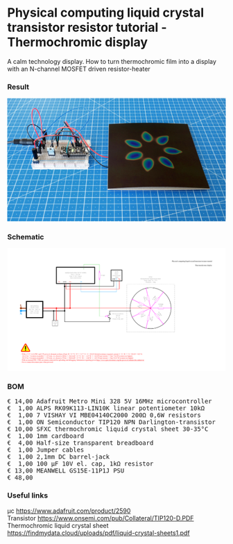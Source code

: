 # Physical computing liquid crystal transistor resistor tutorial - Thermochromic display

A calm technology display. How to turn thermochromic film into a display with an N-channel MOSFET driven resistor-heater

### Result

![](Assets/10a%20result.jpg)

### Schematic

![](Assets/10a%20schematic.png)

### BOM

<pre>
€ 14,00 Adafruit Metro Mini 328 5V 16MHz microcontroller
€  1,00 ALPS RK09K113-LIN10K linear potentiometer 10kΩ
€  1,00 7 VISHAY VI MBE04140C2000 200Ω 0,6W resistors
€  1,00 ON Semiconductor TIP120 NPN Darlington-transistor
€ 10,00 SFXC thermochromic liquid crystal sheet 30-35°C
€  1,00 1mm cardboard
€  4,00 Half-size transparent breadboard
€  1,00 Jumper cables
€  1,00 2,1mm DC barrel-jack
€  1,00 100 µF 10V el. cap, 1kΩ resistor
€ 13,00 MEANWELL GS15E-11P1J PSU
€ 48,00
</pre>  

### Useful links  

μc https://www.adafruit.com/product/2590  
Transistor https://www.onsemi.com/pub/Collateral/TIP120-D.PDF  
Thermochromic liquid crystal sheet https://findmydata.cloud/uploads/pdf/liquid-crystal-sheets1.pdf  

